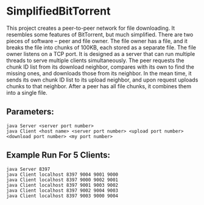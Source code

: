 # SimplifiedBitTorrent
This project creates a peer-to-peer network for file downloading. It resembles some features of BitTorrent, but much simplified. There are two pieces of software – peer and file owner. The file owner has a file, and it breaks the file into chunks of 100KB, each stored as a separate file. The file owner listens on a TCP port. It is designed as a server that can run multiple threads to serve multiple clients simultaneously. The peer requests the chunk ID list from its download neighbor, compares with its own to find the missing ones, and downloads those from its neighbor. In the mean time, it sends its own chunk ID list to its upload neighbor, and upon request uploads chunks to that neighbor. After a peer has all file chunks, it combines them into a single file.

## Parameters:
```
java Server <server port number>
java Client <host name> <server port number> <upload port number> <download port number> <my port number>
```

## Example Run For 5 Clients:
```
java Server 8397
java Client localhost 8397 9004 9001 9000
java Client localhost 8397 9000 9002 9001
java Client localhost 8397 9001 9003 9002
java Client localhost 8397 9002 9004 9003
java Client localhost 8397 9003 9000 9004
```